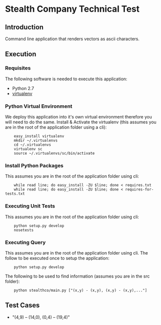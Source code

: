 # Stealth Company Technical Test

## Introduction
Command line application that renders vectors as ascii characters.

## Execution ##

### Requisites ###
The following software is needed to execute this application:
* Python 2.7
* [virtualenv](http://pypi.python.org/pypi/virtualenv>)

### Python Virtual Environment ###
We deploy this application into it's own virtual environment therefore you will
need to do the same. Install & Activate the virtualenv (this assumes you are in
the root of the application folder using a cli):

        easy_install virtualenv
        mkdir ~/.virtualenvs
        cd ~/.virtualenvs
        virtualenv sc
        source ~/.virtualenvs/sc/bin/activate

### Install Python Packages ###
This assumes you are in the root of the application folder using cli:

        while read line; do easy_install -ZU $line; done < requires.txt
        while read line; do easy_install -ZU $line; done < requires-for-tests.txt

### Executing Unit Tests ###
This assumes you are in the root of the application folder using cli:

        python setup.py develop
        nosetests

### Executing Query ###
This assumes you are in the root of the application folder using cli. The
follow to be executed once to setup the application:

        python setup.py develop

The following to be used to find information (assumes you are in the src
folder):

        python stealthco/main.py ["(x,y) - (x,y), (x,y) - (x,y),..."]

## Test Cases ##
* "(4,9) – (14,0), (0,4) – (19,4)"
